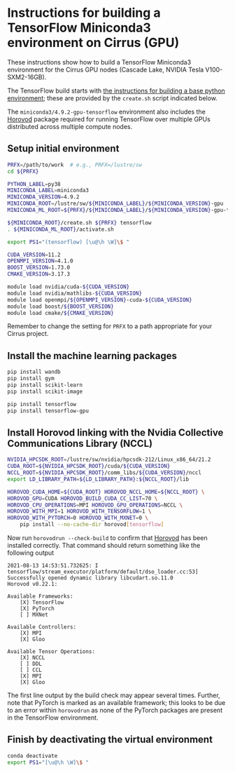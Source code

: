 Instructions for building a TensorFlow Miniconda3 environment on Cirrus (GPU)
=============================================================================

These instructions show how to build a TensorFlow Miniconda3 environment for the Cirrus GPU nodes
(Cascade Lake, NVIDIA Tesla V100-SXM2-16GB).

The TensorFlow build starts with [the instructions for building a base python environment](/pyenvs/gpu/build_miniconda3_cirrus_gpu.md);
these are provided by the `create.sh` script indicated below.

The `miniconda3/4.9.2-gpu-tensorflow` environment also includes the [Horovod](https://horovod.readthedocs.io/en/stable/index.html) package
required for running TensorFlow over multiple GPUs distributed across multiple compute nodes.


Setup initial environment
-------------------------

```bash
PRFX=/path/to/work  # e.g., PRFX=/lustre/sw
cd ${PRFX}

PYTHON_LABEL=py38
MINICONDA_LABEL=miniconda3
MINICONDA_VERSION=4.9.2
MINICONDA_ROOT=/lustre/sw/${MINICONDA_LABEL}/${MINICONDA_VERSION}-gpu
MINICONDA_ML_ROOT=${PRFX}/${MINICONDA_LABEL}/${MINICONDA_VERSION}-gpu-tensorflow

${MINICONDA_ROOT}/create.sh ${PRFX} tensorflow
. ${MINICONDA_ML_ROOT}/activate.sh

export PS1="(tensorflow) [\u@\h \W]\$ "

CUDA_VERSION=11.2
OPENMPI_VERSION=4.1.0
BOOST_VERSION=1.73.0
CMAKE_VERSION=3.17.3

module load nvidia/cuda-${CUDA_VERSION}
module load nvidia/mathlibs-${CUDA_VERSION}
module load openmpi/${OPENMPI_VERSION}-cuda-${CUDA_VERSION}
module load boost/${BOOST_VERSION}
module load cmake/${CMAKE_VERSION}
```

Remember to change the setting for `PRFX` to a path appropriate for your Cirrus project.


Install the machine learning packages
-------------------------------------

```bash
pip install wandb
pip install gym
pip install scikit-learn
pip install scikit-image

pip install tensorflow
pip install tensorflow-gpu
```


Install Horovod linking with the Nvidia Collective Communications Library (NCCL)
--------------------------------------------------------------------------------

```bash
NVIDIA_HPCSDK_ROOT=/lustre/sw/nvidia/hpcsdk-212/Linux_x86_64/21.2
CUDA_ROOT=${NVIDIA_HPCSDK_ROOT}/cuda/${CUDA_VERSION}
NCCL_ROOT=${NVIDIA_HPCSDK_ROOT}/comm_libs/${CUDA_VERSION}/nccl
export LD_LIBRARY_PATH=${LD_LIBRARY_PATH}:${NCCL_ROOT}/lib

HOROVOD_CUDA_HOME=${CUDA_ROOT} HOROVOD_NCCL_HOME=${NCCL_ROOT} \
HOROVOD_GPU=CUDA HOROVOD_BUILD_CUDA_CC_LIST=70 \
HOROVOD_CPU_OPERATIONS=MPI HOROVOD_GPU_OPERATIONS=NCCL \
HOROVOD_WITH_MPI=1 HOROVOD_WITH_TENSORFLOW=1 \
HOROVOD_WITH_PYTORCH=0 HOROVOD_WITH_MXNET=0 \
    pip install --no-cache-dir horovod[tensorflow]
```

Now run `horovodrun --check-build` to confirm that [Horovod](https://horovod.readthedocs.io/en/stable/index.html) has been installed
correctly. That command should return something like the following output

```
2021-08-13 14:53:51.732625: I tensorflow/stream_executor/platform/default/dso_loader.cc:53] Successfully opened dynamic library libcudart.so.11.0
Horovod v0.22.1:

Available Frameworks:
    [X] TensorFlow
    [X] PyTorch
    [ ] MXNet

Available Controllers:
    [X] MPI
    [X] Gloo

Available Tensor Operations:
    [X] NCCL
    [ ] DDL
    [ ] CCL
    [X] MPI
    [X] Gloo 
```

The first line output by the build check may appear several times. Further, note that PyTorch is marked as an available framework; this looks
to be due to an error within `horovodrun` as none of the PyTorch packages are present in the TensorFlow environment.


Finish by deactivating the virtual environment
----------------------------------------------

```bash
conda deactivate
export PS1="[\u@\h \W]\$ "
```